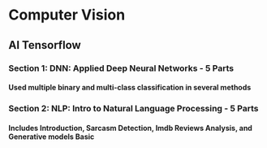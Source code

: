 # Computer Vision

## AI Tensorflow

### Section 1: DNN: Applied Deep Neural Networks - 5 Parts
#### Used multiple binary and multi-class classification in several methods

### Section 2: NLP: Intro to Natural Language Processing - 5 Parts
#### Includes Introduction, Sarcasm Detection, Imdb Reviews Analysis, and Generative models Basic
